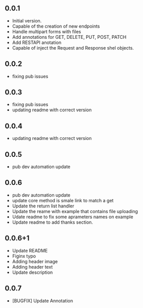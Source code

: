 ## 0.0.1

- Initial version.
- Capable of the creation of new endpoints
- Handle multipart forms with files
- Add annotations for GET, DELETE, PUT, POST, PATCH
- Add RESTAPI anotation
- Capable of inject the Request and Response shel objects.

## 0.0.2
- fixing pub issues 

## 0.0.3
- fixing pub issues 
- updating readme with correct version 

## 0.0.4
- updating readme with correct version 

## 0.0.5
- pub dev automation update

## 0.0.6
- pub dev automation update
- update core method is smale link to match a get
- Update the return list handler 
- Update the reame with example that contains file uploading
- Udate readme to fix some aprameters names on example
- Update readme to add thanks section.
## 0.0.6+1
- Update README
- Figinx typo
- Adding header image 
- Adding header text
- Update description
## 0.0.7
- [BUGFIX] Update Annotation
